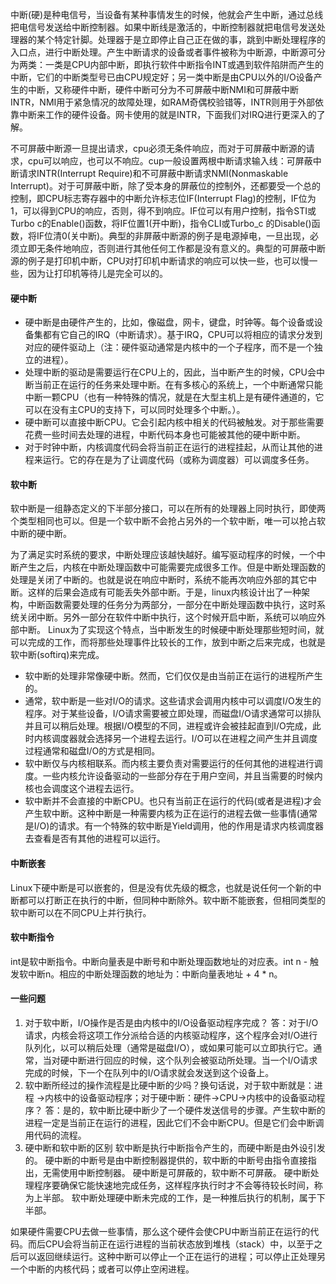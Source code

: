 ​		中断(硬)是种电信号，当设备有某种事情发生的时候，他就会产生中断，通过总线把电信号发送给中断控制器。如果中断线是激活的，中断控制器就把电信号发送处理器的某个特定针脚。处理器于是立即停止自己正在做的事，跳到中断处理程序的入口点，进行中断处理。
​		产生中断请求的设备或者事件被称为中断源，中断源可分为两类：一类是CPU内部中断，即执行软件中断指令INT或遇到软件陷阱而产生的中断，它们的中断类型号已由CPU规定好；另一类中断是由CPU以外的I/O设备产生的中断，又称硬件中断，硬件中断可分为不可屏蔽中断NMI和可屏蔽中断INTR，NMI用于紧急情况的故障处理，如RAM奇偶校验错等，INTR则用于外部依靠中断来工作的硬件设备。网卡使用的就是INTR，下面我们对IRQ进行更深入的了解。

​		不可屏蔽中断源一旦提出请求，cpu必须无条件响应，而对于可屏蔽中断源的请求，cpu可以响应，也可以不响应。cup一般设置两根中断请求输入线：可屏蔽中断请求INTR(Interrupt Require)和不可屏蔽中断请求NMI(Nonmaskable Interrupt)。对于可屏蔽中断，除了受本身的屏蔽位的控制外，还都要受一个总的控制，即CPU标志寄存器中的中断允许标志位IF(Interrupt Flag)的控制，IF位为1，可以得到CPU的响应，否则，得不到响应。IF位可以有用户控制，指令STI或Turbo c的Enable()函数，将IF位置1(开中断)，指令CLI或Turbo_c 的Disable()函数，将IF位清0(关中断)。典型的非屏蔽中断源的例子是电源掉电，一旦出现，必须立即无条件地响应，否则进行其他任何工作都是没有意义的。典型的可屏蔽中断源的例子是打印机中断，CPU对打印机中断请求的响应可以快一些，也可以慢一些，因为让打印机等待儿是完全可以的。

#### 硬中断

- 硬中断是由硬件产生的，比如，像磁盘，网卡，键盘，时钟等。每个设备或设备集都有它自己的IRQ（中断请求）。基于IRQ，CPU可以将相应的请求分发到对应的硬件驱动上（注：硬件驱动通常是内核中的一个子程序，而不是一个独立的进程）。
- 处理中断的驱动是需要运行在CPU上的，因此，当中断产生的时候，CPU会中断当前正在运行的任务来处理中断。在有多核心的系统上，一个中断通常只能中断一颗CPU（也有一种特殊的情况，就是在大型主机上是有硬件通道的，它可以在没有主CPU的支持下，可以同时处理多个中断。）。
- 硬中断可以直接中断CPU。它会引起内核中相关的代码被触发。对于那些需要花费一些时间去处理的进程，中断代码本身也可能被其他的硬中断中断。
- 对于时钟中断，内核调度代码会将当前正在运行的进程挂起，从而让其他的进程来运行。它的存在是为了让调度代码（或称为调度器）可以调度多任务。

#### 软中断

软中断是一组静态定义的下半部分接口，可以在所有的处理器上同时执行，即使两个类型相同也可以。但是一个软中断不会抢占另外的一个软中断，唯一可以抢占软中断的硬中断。

为了满足实时系统的要求，中断处理应该越快越好。编写驱动程序的时候，一个中断产生之后，内核在中断处理函数中可能需要完成很多工作。但是中断处理函数的处理是关闭了中断的。也就是说在响应中断时，系统不能再次响应外部的其它中断。这样的后果会造成有可能丢失外部中断。于是，linux内核设计出了一种架构，中断函数需要处理的任务分为两部分，一部分在中断处理函数中执行，这时系统关闭中断。另外一部分在软件中断中执行，这个时候开启中断，系统可以响应外部中断。
 Linux为了实现这个特点，当中断发生的时候硬中断处理那些短时间，就可以完成的工作，而将那些处理事件比较长的工作，放到中断之后来完成，也就是软中断(softirq)来完成。

- 软中断的处理非常像硬中断。然而，它们仅仅是由当前正在运行的进程所产生的。
- 通常，软中断是一些对I/O的请求。这些请求会调用内核中可以调度I/O发生的程序。对于某些设备，I/O请求需要被立即处理，而磁盘I/O请求通常可以排队并且可以稍后处理。根据I/O模型的不同，进程或许会被挂起直到I/O完成，此时内核调度器就会选择另一个进程去运行。I/O可以在进程之间产生并且调度过程通常和磁盘I/O的方式是相同。
- 软中断仅与内核相联系。而内核主要负责对需要运行的任何其他的进程进行调度。一些内核允许设备驱动的一些部分存在于用户空间，并且当需要的时候内核也会调度这个进程去运行。
- 软中断并不会直接的中断CPU。也只有当前正在运行的代码(或者是进程)才会产生软中断。这种中断是一种需要内核为正在运行的进程去做一些事情(通常是I/O)的请求。有一个特殊的软中断是Yield调用，他的作用是请求内核调度器去查看是否有其他的进程可以运行。

#### 中断嵌套

Linux下硬中断是可以嵌套的，但是没有优先级的概念，也就是说任何一个新的中断都可以打断正在执行的中断，但同种中断除外。软中断不能嵌套，但相同类型的软中断可以在不同CPU上并行执行。

#### 软中断指令

int是软中断指令。中断向量表是中断号和中断处理函数地址的对应表。int n - 触发软中断n。相应的中断处理函数的地址为：中断向量表地址 + 4 * n。

#### 一些问题

1. 对于软中断，I/O操作是否是由内核中的I/O设备驱动程序完成？
    答：对于I/O请求，内核会将这项工作分派给合适的内核驱动程序，这个程序会对I/O进行队列化，以可以稍后处理（通常是磁盘I/O），或如果可能可以立即执行它。通常，当对硬中断进行回应的时候，这个队列会被驱动所处理。当一个I/O请求完成的时候，下一个在队列中的I/O请求就会发送到这个设备上。
2. 软中断所经过的操作流程是比硬中断的少吗？换句话说，对于软中断就是：进程 ->内核中的设备驱动程序；对于硬中断：硬件->CPU->内核中的设备驱动程序？
    答：是的，软中断比硬中断少了一个硬件发送信号的步骤。产生软中断的进程一定是当前正在运行的进程，因此它们不会中断CPU。但是它们会中断调用代码的流程。
3. 硬中断和软中断的区别
    软中断是执行中断指令产生的，而硬中断是由外设引发的。
    硬中断的中断号是由中断控制器提供的，软中断的中断号由指令直接指出，无需使用中断控制器。
    硬中断是可屏蔽的，软中断不可屏蔽。
    硬中断处理程序要确保它能快速地完成任务，这样程序执行时才不会等待较长时间，称为上半部。
    软中断处理硬中断未完成的工作，是一种推后执行的机制，属于下半部。

如果硬件需要CPU去做一些事情，那么这个硬件会使CPU中断当前正在运行的代码。而后CPU会将当前正在运行进程的当前状态放到堆栈（stack）中，以至于之后可以返回继续运行。这种中断可以停止一个正在运行的进程；可以停止正处理另一个中断的内核代码；或者可以停止空闲进程。

